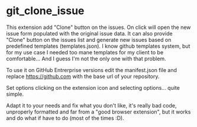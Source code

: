 # git_clone_issue

This extension add "Clone" button on the issues. On click will open the new issue form populated with the original issue data.
It can also provide "Clone" button on the issues list and generate new issues based on predefined templates (templates.json). I know github templates system, but for my use case I needed too mane templates for my client to be comfortable... And I guess I'm not the only one with that problem.

To use it on GitHub Entrerprise versions edit the manifest.json file and replace https://github.com with the base url of your repository.

Set options clicking on the extension icon and selecting options... quite simple.

Adapt it to your needs and fix what you don't like, it's really bad code, unproperly formatted and far from a "good browser extension", but it works and do what if have to do (most of the times :D).
